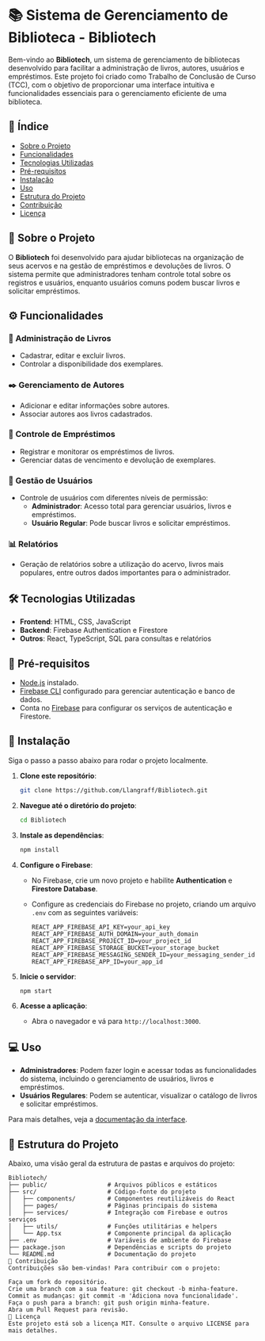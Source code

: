 # 📚 Sistema de Gerenciamento de Biblioteca - Bibliotech

Bem-vindo ao **Bibliotech**, um sistema de gerenciamento de bibliotecas desenvolvido para facilitar a administração de livros, autores, usuários e empréstimos. Este projeto foi criado como Trabalho de Conclusão de Curso (TCC), com o objetivo de proporcionar uma interface intuitiva e funcionalidades essenciais para o gerenciamento eficiente de uma biblioteca.

## 📖 Índice
- [Sobre o Projeto](#sobre-o-projeto)
- [Funcionalidades](#funcionalidades)
- [Tecnologias Utilizadas](#tecnologias-utilizadas)
- [Pré-requisitos](#pré-requisitos)
- [Instalação](#instalação)
- [Uso](#uso)
- [Estrutura do Projeto](#estrutura-do-projeto)
- [Contribuição](#contribuição)
- [Licença](#licença)

## 🌟 Sobre o Projeto
O **Bibliotech** foi desenvolvido para ajudar bibliotecas na organização de seus acervos e na gestão de empréstimos e devoluções de livros. O sistema permite que administradores tenham controle total sobre os registros e usuários, enquanto usuários comuns podem buscar livros e solicitar empréstimos.

## ⚙️ Funcionalidades

### 🔖 Administração de Livros
- Cadastrar, editar e excluir livros.
- Controlar a disponibilidade dos exemplares.

### ✒️ Gerenciamento de Autores
- Adicionar e editar informações sobre autores.
- Associar autores aos livros cadastrados.

### 📅 Controle de Empréstimos
- Registrar e monitorar os empréstimos de livros.
- Gerenciar datas de vencimento e devolução de exemplares.

### 👤 Gestão de Usuários
- Controle de usuários com diferentes níveis de permissão:
  - **Administrador**: Acesso total para gerenciar usuários, livros e empréstimos.
  - **Usuário Regular**: Pode buscar livros e solicitar empréstimos.

### 📊 Relatórios
- Geração de relatórios sobre a utilização do acervo, livros mais populares, entre outros dados importantes para o administrador.

## 🛠 Tecnologias Utilizadas

- **Frontend**: HTML, CSS, JavaScript
- **Backend**: Firebase Authentication e Firestore
- **Outros**: React, TypeScript, SQL para consultas e relatórios

## 📝 Pré-requisitos

- [Node.js](https://nodejs.org/) instalado.
- [Firebase CLI](https://firebase.google.com/docs/cli) configurado para gerenciar autenticação e banco de dados.
- Conta no [Firebase](https://firebase.google.com/) para configurar os serviços de autenticação e Firestore.

## 🚀 Instalação

Siga o passo a passo abaixo para rodar o projeto localmente.

1. **Clone este repositório**:

    ```bash
    git clone https://github.com/Llangraff/Bibliotech.git
    ```

2. **Navegue até o diretório do projeto**:

    ```bash
    cd Bibliotech
    ```

3. **Instale as dependências**:

    ```bash
    npm install
    ```

4. **Configure o Firebase**:
   - No Firebase, crie um novo projeto e habilite **Authentication** e **Firestore Database**.
   - Configure as credenciais do Firebase no projeto, criando um arquivo `.env` com as seguintes variáveis:

     ```env
     REACT_APP_FIREBASE_API_KEY=your_api_key
     REACT_APP_FIREBASE_AUTH_DOMAIN=your_auth_domain
     REACT_APP_FIREBASE_PROJECT_ID=your_project_id
     REACT_APP_FIREBASE_STORAGE_BUCKET=your_storage_bucket
     REACT_APP_FIREBASE_MESSAGING_SENDER_ID=your_messaging_sender_id
     REACT_APP_FIREBASE_APP_ID=your_app_id
     ```

5. **Inicie o servidor**:

    ```bash
    npm start
    ```

6. **Acesse a aplicação**:
   - Abra o navegador e vá para `http://localhost:3000`.

## 💻 Uso

- **Administradores**: Podem fazer login e acessar todas as funcionalidades do sistema, incluindo o gerenciamento de usuários, livros e empréstimos.
- **Usuários Regulares**: Podem se autenticar, visualizar o catálogo de livros e solicitar empréstimos.

Para mais detalhes, veja a [documentação da interface](#estrutura-do-projeto).

## 📂 Estrutura do Projeto

Abaixo, uma visão geral da estrutura de pastas e arquivos do projeto:

```plaintext
Bibliotech/
├── public/                 # Arquivos públicos e estáticos
├── src/                    # Código-fonte do projeto
│   ├── components/         # Componentes reutilizáveis do React
│   ├── pages/              # Páginas principais do sistema
│   ├── services/           # Integração com Firebase e outros serviços
│   ├── utils/              # Funções utilitárias e helpers
│   └── App.tsx             # Componente principal da aplicação
├── .env                    # Variáveis de ambiente do Firebase
├── package.json            # Dependências e scripts do projeto
└── README.md               # Documentação do projeto
🤝 Contribuição
Contribuições são bem-vindas! Para contribuir com o projeto:

Faça um fork do repositório.
Crie uma branch com a sua feature: git checkout -b minha-feature.
Commit as mudanças: git commit -m 'Adiciona nova funcionalidade'.
Faça o push para a branch: git push origin minha-feature.
Abra um Pull Request para revisão.
📜 Licença
Este projeto está sob a licença MIT. Consulte o arquivo LICENSE para mais detalhes.

